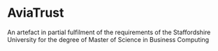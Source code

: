# AviaTrust
An artefact in partial fulfilment of the requirements of the Staffordshire University for the degree of Master of Science in Business Computing
